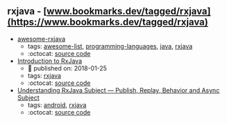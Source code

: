 rxjava - [www.bookmarks.dev/tagged/rxjava](https://www.bookmarks.dev/tagged/rxjava)
---
* [awesome-rxjava](https://github.com/eleventigers/awesome-rxjava#readme)
    * tags: [awesome-list](../tagged/awesome-list.md), [programming-languages](../tagged/programming-languages.md), [java](../tagged/java.md), [rxjava](../tagged/rxjava.md)
    * :octocat: [source code](https://github.com/eleventigers/awesome-rxjava#readme)
* [Introduction to RxJava](https://www.baeldung.com/rx-java)
    * :calendar: published on: 2018-01-25
    * tags: [rxjava](../tagged/rxjava.md)
    * :octocat: [source code](https://github.com/eugenp/tutorials/tree/master/rxjava)
* [Understanding RxJava Subject — Publish, Replay, Behavior and Async Subject](https://blog.mindorks.com/understanding-rxjava-subject-publish-replay-behavior-and-async-subject-224d663d452f)
    * tags: [android](../tagged/android.md), [rxjava](../tagged/rxjava.md)
    * :octocat: [source code](https://github.com/amitshekhariitbhu/RxJava2-Android-Samples)
